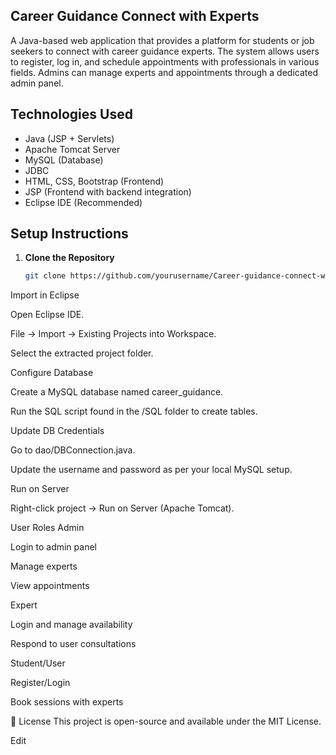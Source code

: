 ## Career Guidance Connect with Experts

A Java-based web application that provides a platform for students or job seekers to connect with career guidance experts. The system allows users to register, log in, and schedule appointments with professionals in various fields. Admins can manage experts and appointments through a dedicated admin panel.

##  Technologies Used

- Java (JSP + Servlets)
- Apache Tomcat Server
- MySQL (Database)
- JDBC
- HTML, CSS, Bootstrap (Frontend)
- JSP (Frontend with backend integration)
- Eclipse IDE (Recommended)



##  Setup Instructions

1. **Clone the Repository**
   ```bash
   git clone https://github.com/yourusername/Career-guidance-connect-with-experts.git
Import in Eclipse

Open Eclipse IDE.

File → Import → Existing Projects into Workspace.

Select the extracted project folder.

Configure Database

Create a MySQL database named career_guidance.

Run the SQL script found in the /SQL folder to create tables.

Update DB Credentials

Go to dao/DBConnection.java.

Update the username and password as per your local MySQL setup.

Run on Server

Right-click project → Run on Server (Apache Tomcat).


User Roles
Admin

Login to admin panel

Manage experts

View appointments

Expert

Login and manage availability

Respond to user consultations

Student/User

Register/Login

Book sessions with experts

📄 License
This project is open-source and available under the MIT License.


Edit
